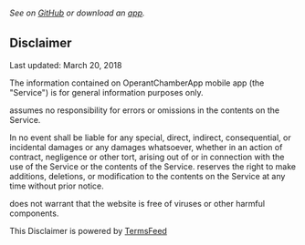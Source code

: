 ###### See on [GitHub](https://github.com/YutoMizutani/AppInfoFiles/blob/master/OperantChamberApp/docs/Disclainer.md) or download an [app](https://itunes.apple.com/jp/app/operantchamberapp/id1250835517).

## Disclaimer

Last updated: March 20, 2018

The information contained on OperantChamberApp mobile app (the "Service") is for general information purposes only.

assumes no responsibility for errors or omissions in the contents on the Service.

In no event shall be liable for any special, direct, indirect, consequential, or incidental damages or any damages whatsoever, whether in an action of contract, negligence or other tort, arising out of or in connection with the use of the Service or the contents of the Service. reserves the right to make additions, deletions, or modification to the contents on the Service at any time without prior notice.

does not warrant that the website is free of viruses or other harmful components.

This Disclaimer is powered by [TermsFeed](https://termsfeed.com/disclaimer/26d913462e63862f7d35f5e09a9318b7)